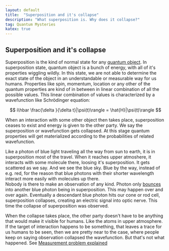 ```yaml
---
layout: default
title:  "Superposition and it's collapse"
description: "What superposition is. Why does it collapse?"
tag: Quantum Mysteries
katex: true
---
```


## Superposition and it's collapse

Superposition is the kind of normal state for any [quantum object](https://veikkonyfors.github.io/blog/2022/04/16/quantum-objects.html). In superposition state, quantum object is a bunch of energy, with all of it's properties wiggling wildly. In this state, we are not able to determine the exact state of the object in an understandable or measurable way for us humans. Properties like spin, momentum, location or any other of the quantum properties are kind of in between in linear combination of all the possible values. This linear combination of values is characterized by a wavefunction like Schrödinger equation:

$$ i\hbar \frac{\delta }{\delta t}|\psi(t)\rangle = \hat{H}|\psi(t)\rangle $$

When an interaction with some other object then takes place, superposition ceases to exist and energy is given to the other party. We say the superposition or wavefunction gets collapsed. At this stage quantum properties will get materialized according to the probabilities of related wavefunction.

Like a photon of blue light traveling all the way from sun to earth, it is in superposition most of the travel. When it reaches upper atmoshere, it interacts with some molecule there, loosing it's superposition. It gets scattered as we say. And we see the blue sky. Blue by the way, instead of e.g. red, for the reason that blue photons with their shorter wavelength interact more easily with molecules up there.  
Nobody is there to make an observation of any kind. Photon only [bounces](https://veikkonyfors.github.io/blog/2022/02/08/what-is-light.html#photon_bouncing) into another blue photon being in superposition. This may happen over and over again. Eventually a descendant blue photon hits our cone or rod cell, superposition collapses, creating an electric signal into optic nerve. This time the collapse of superposition was observed.

When the collapse takes place, the other party doesn't have to be anything that would make it visible for humans. Like the atoms in upper atmosphere. If the target of interaction happens to be something, that leaves a trace for us humans to be seen, then we are pretty near to the case, where people keep on saying observation collapsed the wavefunction. But that's not what happened. See [Measurement problem explained](https://veikkonyfors.github.io/blog/2022/03/21/measurement-problem-explained.html)

